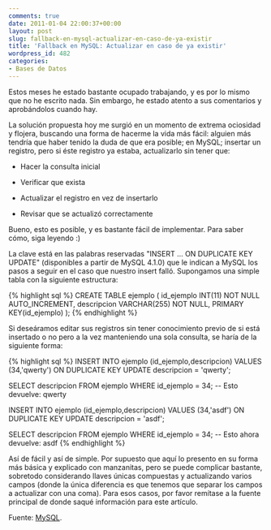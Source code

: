 ```yaml
---
comments: true
date: 2011-01-04 22:00:37+00:00
layout: post
slug: fallback-en-mysql-actualizar-en-caso-de-ya-existir
title: 'Fallback en MySQL: Actualizar en caso de ya existir'
wordpress_id: 482
categories:
- Bases de Datos
---
```


Estos meses he estado bastante ocupado trabajando, y es por lo mismo que no he escrito nada. Sin embargo, he estado atento a sus comentarios y aprobándolos cuando hay.

La solución propuesta hoy me surgió en un momento de extrema ociosidad y flojera, buscando una forma de hacerme la vida más fácil: alguien más tendría que haber tenido la duda de que era posible; en MySQL; insertar un registro, pero si éste registro ya estaba, actualizarlo sin tener que:



	
  * Hacer la consulta inicial

	
  * Verificar que exista

	
  * Actualizar el registro en vez de insertarlo

	
  * Revisar que se actualizó correctamente



Bueno, esto es posible, y es bastante fácil de implementar. Para saber cómo, siga leyendo :)
<!-- more -->
La clave está en las palabras reservadas "INSERT ... ON DUPLICATE KEY UPDATE" (disponibles a partir de MySQL 4.1.0) que le indican a MySQL los pasos a seguir en el caso que nuestro insert falló. Supongamos una simple tabla con la siguiente estructura:

{% highlight sql %}
CREATE TABLE ejemplo (
  id_ejemplo INT(11) NOT NULL AUTO_INCREMENT,
  descripcion VARCHAR(255) NOT NULL,
  PRIMARY KEY(id_ejemplo)
);
{% endhighlight %}

Si deseáramos editar sus registros sin tener conocimiento previo de si está insertado o no pero a la vez manteniendo una sola consulta, se haría de la siguiente forma: 

{% highlight sql %}
INSERT INTO ejemplo (id_ejemplo,descripcion) 
  VALUES (34,'qwerty') 
  ON DUPLICATE KEY 
    UPDATE descripcion = 'qwerty';

SELECT descripcion FROM ejemplo WHERE id_ejemplo = 34;
-- Esto devuelve: qwerty

INSERT INTO ejemplo (id_ejemplo,descripcion) 
  VALUES (34,'asdf') 
  ON DUPLICATE KEY 
    UPDATE descripcion = 'asdf';

SELECT descripcion FROM ejemplo WHERE id_ejemplo = 34;
-- Esto ahora devuelve: asdf
{% endhighlight %}

Así de fácil y así de simple. Por supuesto que aquí lo presento en su forma más básica y explicado con manzanitas, pero se puede complicar bastante, sobretodo considerando llaves únicas compuestas y actualizando varios campos (donde la única diferencia es que tenemos que separar los campos a actualizar con una coma). Para esos casos, por favor remítase a la fuente principal de donde saqué información para este artículo.

Fuente: [MySQL](http://dev.mysql.com/doc/refman/5.5/en/insert-on-duplicate.html).
